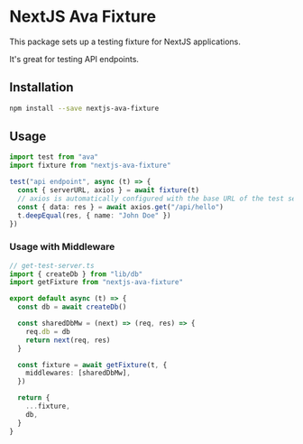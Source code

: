 # NextJS Ava Fixture

This package sets up a testing fixture for NextJS applications.

It's great for testing API endpoints.

## Installation

```sh
npm install --save nextjs-ava-fixture
```

## Usage

```ts
import test from "ava"
import fixture from "nextjs-ava-fixture"

test("api endpoint", async (t) => {
  const { serverURL, axios } = await fixture(t)
  // axios is automatically configured with the base URL of the test server
  const { data: res } = await axios.get("/api/hello")
  t.deepEqual(res, { name: "John Doe" })
})
```

### Usage with Middleware

```ts
// get-test-server.ts
import { createDb } from "lib/db"
import getFixture from "nextjs-ava-fixture"

export default async (t) => {
  const db = await createDb()

  const sharedDbMw = (next) => (req, res) => {
    req.db = db
    return next(req, res)
  }

  const fixture = await getFixture(t, {
    middlewares: [sharedDbMw],
  })

  return {
    ...fixture,
    db,
  }
}
```
